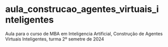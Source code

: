 # aula_construcao_agentes_virtuais_inteligentes
Aula para o curso de MBA em Inteligencia Artificial, Construção de Agentes Virtuais Inteligentes, turma 2º semetre de 2024
